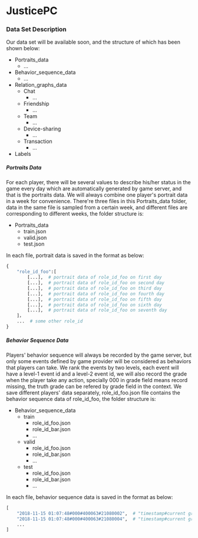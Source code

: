 # JusticePC

### Data Set Description

Our data set will be available soon, and the structure of which has been shown below:
+ Portraits_data
    * ... 
+ Behavior_sequence_data
    * ... 
+ Relation_graphs_data 
    * Chat
        * ... 
    * Friendship
        * ... 
    * Team
        * ... 
    * Device-sharing
        * ... 
    * Transaction
        * ... 
+ Labels

##### Portraits Data

For each player, there will be several values to describe his/her status in the game every day which are automatically generated by game server, and that is the portraits data. We will always combine one player's portrait data in a week for convenience.
There're three files in this Portraits_data folder, data in the same file is sampled from a certain week, and different files are corresponding to different weeks, the folder structure is:
+ Portraits_data
    * train.json
    * valid.json
    * test.json

In each file, portrait data is saved in the format as below:
```python
{
    "role_id_foo":[
        [...],  # portrait data of role_id_foo on first day
        [...],  # portrait data of role_id_foo on second day
        [...],  # portrait data of role_id_foo on third day
        [...],  # portrait data of role_id_foo on fourth day
        [...],  # portrait data of role_id_foo on fifth day
        [...],  # portrait data of role_id_foo on sixth day
        [...],  # portrait data of role_id_foo on seventh day
    ]，
    ...  # some other role_id
}
```

##### Behavior Sequence Data

Players' behavior sequence will always be recorded by the game server, but only some events defined by game provider will be considered as behaviors that players can take. We rank the events by two levels, each event will have a level-1 event id and a level-2 event id, we will also record the grade when the player take any action, specially 000 in grade field means record missing, the truth grade can be refered by grade field in the context. We save different players' data separately, role_id_foo.json file contains the behavior sequence data of role_id_foo, the folder structure is: 
+ Behavior_sequence_data
    * train
        * role_id_foo.json
        * role_id_bar.json
        * ...
    * valid
        * role_id_foo.json
        * role_id_bar.json
        * ...
    * test
        * role_id_foo.json
        * role_id_bar.json
        * ...

In each file, behavior sequence data is saved in the format as below:
```python
[
    "2018-11-15 01:07:48#000#400063#21080002",  # "timestamp#current grade#event id level1#event id level2"
    "2018-11-15 01:07:48#000#400063#21080004",  # "timestamp#current grade#event id level1#event id level2"
    ...
]
```
